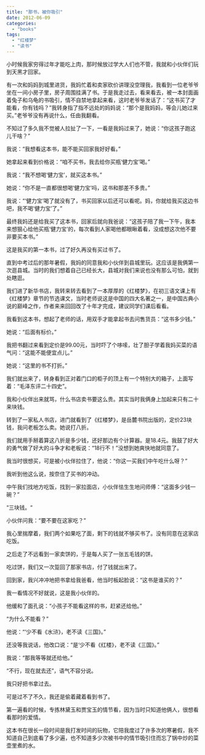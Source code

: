 ```yaml
---
title: "那书，被你吸引"
date: 2012-06-09
categories: 
  - "books"
tags: 
  - "红楼梦"
  - "读书"
---
```


小时候我家穷得过年才能吃上肉，那时候放过学大人们也不管，我就和小伙伴们玩到天黑才回家。

有一次和妈妈到城里进货，我妈忙着和卖家砍价讲理没空理我，我看到一位老爷爷坐在一间小房子里，房子周围挂满了书。于是我走过去，看来看去，被一本封面画着兔子和乌龟的书吸引，情不自禁地拿起来看，这时老爷爷发话了：“这书买了才能看，你有钱吗？”我转身指了指不远处的妈妈说：“那个是我妈妈，等会儿她过来买。”老爷爷没有再说什么，任由我翻看。

不知过了多久我不觉被人拉扯了一下，一看是我妈过来了，她说：“你这孩子跑这儿干啥？”

我说：“我想看这本书，能不能买回家我好好看。”

她拿起来看到价格说：“咱不买书，我去给你买瓶‘健力宝’喝。”

我说：“我不想喝‘健力宝’，就买这本书。”

她说：“你不是一直都很想喝‘健力宝’吗，这书和那差不多贵。”

我说：“‘健力宝’喝了就没有了，书买回家以后还可以看呢。妈，你就给我买这边书吧，我不喝‘健力宝’了。”

最终我妈还是给我买了这本书，回家后就向我爸说：“这孩子陪了我一下午，我本来想狠心给他买瓶‘健力宝’的，每次看到人家喝他都眼瞅着看，没成想这次他不要非要买本书。”

这是我买的第一本书，过了好久再没有买过书了。

直到中考过后的那年暑假，我妈的同意我和小伙伴到县城里玩。这应该是我俩第一次逛县城。当时的我们想着自己已经长大，县城对我们来说也没有那么可怕，就到处瞎逛。

我们进了新华书店，我转来转去看到了一本厚厚的《红楼梦》，在初三语文课上有《红楼梦》章节的节选课文，当时老师说这是中国的四大名著之一，是中国古典小说的巅峰之作，作者来来回回改了十年才完成，建议同学们课后看看。

我看到这本书，想起了老师的话，用双手才能拿起书去问售货员：“这书多少钱。”

她说：“后面有标价。”

我把书翻过来看到定价是99.00元，当时吓了个哆嗦，壮了胆子学着我妈买菜的语气问：“这能不能便宜点儿。”

她说：“这里的书不打折。”

我们就出来了，转身看到正对着门口的柜子的顶上有一个特别大的箱子，上面写着：“毛泽东评二十四史”。

我和小伙伴出来就骂，什么书店卖书要这么贵。其实当时我俩身上加起来只有二十来块钱。

转到了一家私人书店，进门就看到了《红楼梦》，是岳麓书院出版的，定价23块钱，我问老板怎么卖。她说打八折。

我们就用手掰着算这八折是多少钱，还好那边有个计算器。是18.4元。我鼓了好大的勇气做了好大的斗争才和老板说：“18行不！”没想到她爽快地就同意了。

我当时很想买，可是被小伙伴拉住了，他说：“你这一买我们中午吃什么呀？”

我听到他这么说，按奈住了买书的冲动。

中午我们找地方吃饭，找到一家拉面店，小伙伴怯生生地问师傅：“这面多少钱一碗？”

“三块钱。“

小伙伴问我：“要不要在这家吃？”

我心里揣摩着，我们两个如果吃了面，剩下的钱就不够买书了。没有同意在这家店吃饭。

之后走了不远看到一家卖饼的，于是每人买了一张五毛钱的饼。

吃过饼，我们又一次踅回了那家书店，付了钱就出来了。

回到家，我兴冲冲地把书拿给我爸看，他当时板起脸说：“这书是谁买的？”

我一看情况不好就说，这是我小伙伴的。

他缓和了面孔说：“小孩子不能看这样的书，赶紧还给他。”

“为什么不能看？”

他说：“‘少不看《水浒》，老不读《三国》。”

还没等我说话，他改口说：“是‘少不看《红楼》，老不读《三国》。”

我说：“那我等等就还给他。”

“不行，现在就去还”，语气不容分说。

我只好把书拿过去。

可是过不了不久，我还是偷着藏着看到书了。

第一遍看的时候，专拣林黛玉和贾宝玉的情节看，因为当时只知道他俩人，很想看看那时的爱情。

这本书在很长一段时间是我打发时间的玩物，它陪我度过了许多次的寒暑假，我不知道自己到底看了多少遍，也不知道多少次被书中的情节吸引住而忘了锅中炒的菜壶里煮的水。
